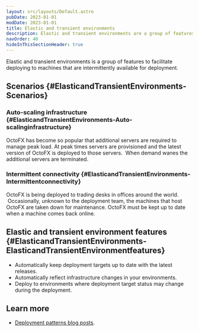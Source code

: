 ```yaml
---
layout: src/layouts/Default.astro
pubDate: 2023-01-01
modDate: 2023-01-01
title: Elastic and transient environments
description: Elastic and transient environments are a group of features that facilitate deploying to machines that are intermittently available for deployment.
navOrder: 40
hideInThisSectionHeader: true
---
```


Elastic and transient environments is a group of features to facilitate deploying to machines that are intermittently available for deployment.

## Scenarios {#ElasticandTransientEnvironments-Scenarios}

### Auto-scaling infrastructure {#ElasticandTransientEnvironments-Auto-scalinginfrastructure}

OctoFX has become so popular that additional servers are required to manage peak load. At peak times servers are provisioned and the latest version of OctoFX is deployed to those servers.  When demand wanes the additional servers are terminated.

### Intermittent connectivity {#ElasticandTransientEnvironments-Intermittentconnectivity}

OctoFX is being deployed to trading desks in offices around the world.  Occasionally, unknown to the deployment team, the machines that host OctoFX are taken down for maintenance. OctoFX must be kept up to date when a machine comes back online.

## Elastic and transient environment features {#ElasticandTransientEnvironments-ElasticandTransientEnvironmentfeatures}

- Automatically keep deployment targets up to date with the latest releases.
- Automatically reflect infrastructure changes in your environments.
- Deploy to environments where deployment target status may change during the deployment.

## Learn more

- [Deployment patterns blog posts](https://octopus.com/blog/tag/Deployment%20Patterns).
